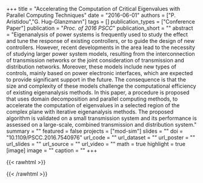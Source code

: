 +++
title = "Accelerating the Computation of Critical Eigenvalues with Parallel Computing Techniques"
date = "2016-06-01"
authors = ["P. Aristidou","G. Hug-Glanzmann"]
tags = []
publication_types = ["Conference Paper"]
publication = "_Proc. of 2016 PSCC_"
publication_short = ""
abstract = "Eigenanalysis of power systems is frequently used to study the effect and tune the response of existing controllers, or to guide the design of new controllers. However, recent developments in the area lead to the necessity of studying larger power system models, resulting from the interconnection of transmission networks or the joint consideration of transmission and distribution networks. Moreover, these models include new types of controls, mainly based on power electronic interfaces, which are expected to provide significant support in the future. The consequence is that the size and complexity of these models challenge the computational efficiency of existing eigenanalysis methods. In this paper, a procedure is proposed that uses domain decomposition and parallel computing methods, to accelerate the computation of eigenvalues in a selected region of the complex plane with iterative eigenanalysis methods. The proposed algorithm is validated on a small transmission system and its performance is assessed on a large-scale, combined transmission and distribution system."
summary = ""
featured = false
projects = ["mod-sim"]
slides = ""
doi = "10.1109/PSCC.2016.7540976"
url_code = ""
url_dataset = ""
url_poster = ""
url_slides = ""
url_source = ""
url_video = ""
math = true
highlight = true
[image]
image = ""
caption = ""
+++

{{< rawhtml >}}
<div data-badge-details="right" data-badge-type="medium-donut" data-doi="10.1109/PSCC.2016.7540976" data-hide-no-mentions="true" class="altmetric-embed"></div>
{{< /rawhtml >}}
